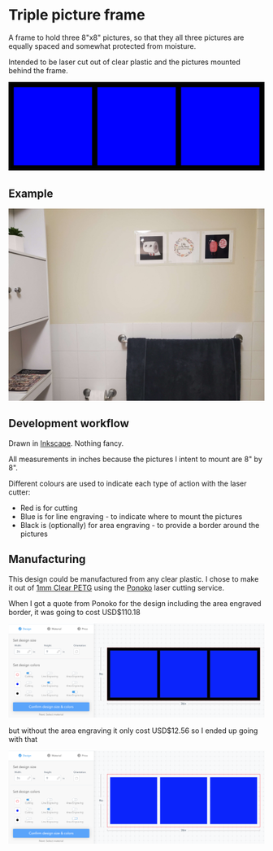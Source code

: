 # Triple picture frame

A frame to hold three 8"x8" pictures, so that they all three pictures are equally spaced and somewhat protected from moisture.

Intended to be laser cut out of clear plastic and the pictures mounted behind the frame. 

![design preview](triple%20picture%20frame.png)

## Example

![](photo.jpg)

## Development workflow

Drawn in [Inkscape](https://inkscape.org/). Nothing fancy.

All measurements in inches because the pictures I intent to mount are 8" by 8".

Different colours are used to indicate each type of action with the laser cutter:

* Red is for cutting
* Blue is for line engraving - to indicate where to mount the pictures
* Black is (optionally) for area engraving - to provide a border around the pictures

## Manufacturing

This design could be manufactured from any clear plastic. I chose to make it out of [1mm Clear PETG](https://www.ponoko.com/materials/clear-petg) using the [Ponoko](https://www.ponoko.com/) laser cutting service.

When I got a quote from Ponoko for the design including the area engraved border, it was going to cost USD$110.18

![ponoko-order-with-area-engraving.png](ponoko-order-with-area-engraving.png)

but without the area engraving it only cost USD$12.56 so I ended up going with that

![ponoko-order-without-area-engraving.png](ponoko-order-without-area-engraving.png)
